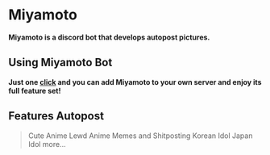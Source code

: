 # Miyamoto
**Miyamoto is a discord bot that develops autopost pictures.**

## Using Miyamoto Bot
**Just one [click](https://discordapp.com/oauth2/authorize?client_id=637282220020858902&permissions=12659727) and you can add Miyamoto to your own server and enjoy its full feature set!**

## Features Autopost
> Cute Anime
> Lewd Anime
> Memes and Shitposting
> Korean Idol
> Japan Idol
> more...

## 

